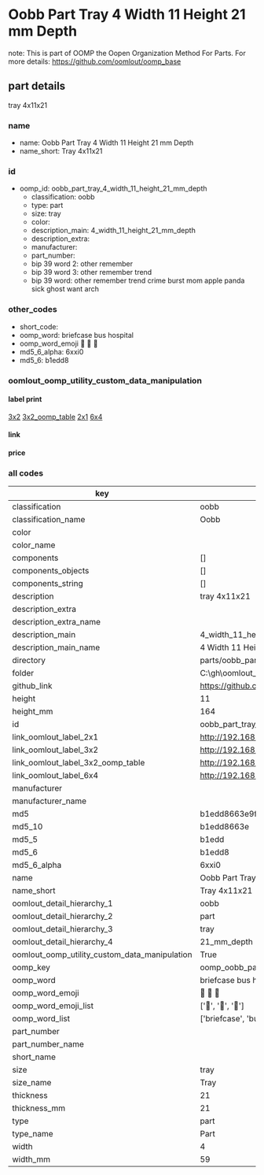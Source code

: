 # Oobb Part Tray 4 Width 11 Height 21 mm Depth  

note: This is part of OOMP the Oopen Organization Method For Parts. For more details: https://github.com/oomlout/oomp_base

##  part details
  



tray 4x11x21



### name
* name: Oobb Part Tray 4 Width 11 Height 21 mm Depth
* name_short: Tray 4x11x21 
### id
* oomp_id: oobb_part_tray_4_width_11_height_21_mm_depth
  * classification: oobb
  * type: part
  * size: tray
  * color: 
  * description_main: 4_width_11_height_21_mm_depth
  * description_extra: 
  * manufacturer: 
  * part_number: 
  * bip 39 word 2: other remember
  * bip 39 word 3: other remember trend
  * bip 39 word: other remember trend crime burst mom apple panda sick ghost want arch

### other_codes
* short_code: 
* oomp_word: briefcase bus hospital
* oomp_word_emoji :briefcase: :bus: :hospital:
* md5_6_alpha: 6xxi0
* md5_6: b1edd8






### oomlout_oomp_utility_custom_data_manipulation
#### label print
[3x2](http://192.168.1.245:1112/?label=oomp%206xxi0)
[3x2_oomp_table](http://192.168.1.108:1112/?label=oomp%206xxi0)
[2x1](http://192.168.1.242:1112/?label=oomp%206xxi0)
[6x4](http://192.168.1.55:1112/?label=oomp%206xxi0)    

#### link

                              

#### price







### all codes 
| key | value |  
| --- | --- |  
| classification | oobb |  
| classification_name | Oobb |  
| color |  |  
| color_name |  |  
| components | [] |  
| components_objects | [] |  
| components_string | [] |  
| description | tray 4x11x21 |  
| description_extra |  |  
| description_extra_name |  |  
| description_main | 4_width_11_height_21_mm_depth |  
| description_main_name | 4 Width 11 Height 21 mm Depth |  
| directory | parts/oobb_part_tray_4_width_11_height_21_mm_depth |  
| folder | C:\gh\oomlout_oobb_version_4_generated_parts\parts\oobb_part_tray_4_width_11_height_21_mm_depth |  
| github_link | https://github.com/oomlout/oomlout_oomp_part_src/tree/main/parts/oobb_part_tray_4_width_11_height_21_mm_depth |  
| height | 11 |  
| height_mm | 164 |  
| id | oobb_part_tray_4_width_11_height_21_mm_depth |  
| link_oomlout_label_2x1 | http://192.168.1.242:1112/?label=oomp%206xxi0 |  
| link_oomlout_label_3x2 | http://192.168.1.245:1112/?label=oomp%206xxi0 |  
| link_oomlout_label_3x2_oomp_table | http://192.168.1.108:1112/?label=oomp%206xxi0 |  
| link_oomlout_label_6x4 | http://192.168.1.55:1112/?label=oomp%206xxi0 |  
| manufacturer |  |  
| manufacturer_name |  |  
| md5 | b1edd8663e9f61563b0f6339d02d6ce8 |  
| md5_10 | b1edd8663e |  
| md5_5 | b1edd |  
| md5_6 | b1edd8 |  
| md5_6_alpha | 6xxi0 |  
| name | Oobb Part Tray 4 Width 11 Height 21 mm Depth |  
| name_short | Tray 4x11x21  |  
| oomlout_detail_hierarchy_1 | oobb |  
| oomlout_detail_hierarchy_2 | part |  
| oomlout_detail_hierarchy_3 | tray |  
| oomlout_detail_hierarchy_4 | 21_mm_depth |  
| oomlout_oomp_utility_custom_data_manipulation | True |  
| oomp_key | oomp_oobb_part_tray_4_width_11_height_21_mm_depth |  
| oomp_word | briefcase bus hospital |  
| oomp_word_emoji | :briefcase: :bus: :hospital: |  
| oomp_word_emoji_list | [':briefcase:', ':bus:', ':hospital:'] |  
| oomp_word_list | ['briefcase', 'bus', 'hospital'] |  
| part_number |  |  
| part_number_name |  |  
| short_name |  |  
| size | tray |  
| size_name | Tray |  
| thickness | 21 |  
| thickness_mm | 21 |  
| type | part |  
| type_name | Part |  
| width | 4 |  
| width_mm | 59 |  
